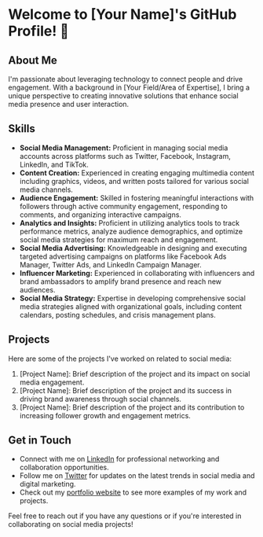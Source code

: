 # Welcome to [Your Name]'s GitHub Profile! 👋

## About Me
I'm passionate about leveraging technology to connect people and drive engagement. With a background in [Your Field/Area of Expertise], I bring a unique perspective to creating innovative solutions that enhance social media presence and user interaction.

## Skills
- **Social Media Management:** Proficient in managing social media accounts across platforms such as Twitter, Facebook, Instagram, LinkedIn, and TikTok.
- **Content Creation:** Experienced in creating engaging multimedia content including graphics, videos, and written posts tailored for various social media channels.
- **Audience Engagement:** Skilled in fostering meaningful interactions with followers through active community engagement, responding to comments, and organizing interactive campaigns.
- **Analytics and Insights:** Proficient in utilizing analytics tools to track performance metrics, analyze audience demographics, and optimize social media strategies for maximum reach and engagement.
- **Social Media Advertising:** Knowledgeable in designing and executing targeted advertising campaigns on platforms like Facebook Ads Manager, Twitter Ads, and LinkedIn Campaign Manager.
- **Influencer Marketing:** Experienced in collaborating with influencers and brand ambassadors to amplify brand presence and reach new audiences.
- **Social Media Strategy:** Expertise in developing comprehensive social media strategies aligned with organizational goals, including content calendars, posting schedules, and crisis management plans.

## Projects
Here are some of the projects I've worked on related to social media:
1. [Project Name]: Brief description of the project and its impact on social media engagement.
2. [Project Name]: Brief description of the project and its success in driving brand awareness through social channels.
3. [Project Name]: Brief description of the project and its contribution to increasing follower growth and engagement metrics.

## Get in Touch
- Connect with me on [LinkedIn](#) for professional networking and collaboration opportunities.
- Follow me on [Twitter](#) for updates on the latest trends in social media and digital marketing.
- Check out my [portfolio website](#) to see more examples of my work and projects.

Feel free to reach out if you have any questions or if you're interested in collaborating on social media projects!

